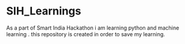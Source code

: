 # SIH_Learnings
As a part of Smart India Hackathon i am learning python and machine learning . this repository is created in order to save my learning.
